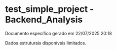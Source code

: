 # test_simple_project - Backend_Analysis

Documento específico gerado em 22/07/2025 20:18

Dados estruturais disponíveis limitados.